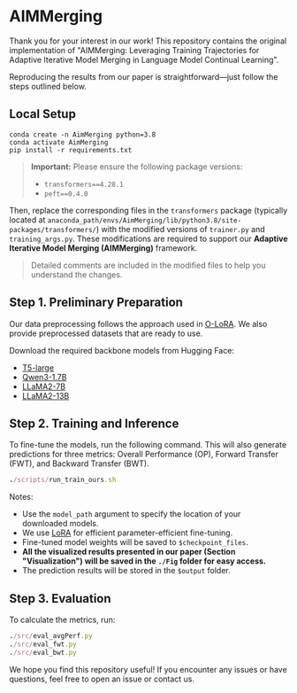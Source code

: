 # AIMMerging
Thank you for your interest in our work! This repository contains the original implementation of "AIMMerging: Leveraging Training Trajectories for Adaptive Iterative Model Merging in Language Model Continual Learning".

Reproducing the results from our paper is straightforward—just follow the steps outlined below.

## Local Setup
```
conda create -n AimMerging python=3.8
conda activate AimMerging
pip install -r requirements.txt
```

> **Important:**
> Please ensure the following package versions:
>
> * `transformers==4.28.1`
> * `peft==0.4.0`

Then, replace the corresponding files in the `transformers` package (typically located at `anaconda_path/envs/AimMerging/lib/python3.8/site-packages/transformers/`) with the modified versions of `trainer.py` and `training_args.py`.
These modifications are required to support our **Adaptive Iterative Model Merging (AIMMerging)** framework.

> Detailed comments are included in the modified files to help you understand the changes.

## Step 1. Preliminary Preparation
Our data preprocessing follows the approach used in [O-LoRA](https://github.com/cmnfriend/O-LoRA).
We also provide preprocessed datasets that are ready to use.

Download the required backbone models from Hugging Face:
* [T5-large](https://huggingface.co/google-t5/t5-large)
* [Qwen3-1.7B](https://huggingface.co/Qwen/Qwen3-1.7B)
* [LLaMA2-7B](https://huggingface.co/meta-llama/Llama-2-7b-chat-hf)
* [LLaMA2-13B](https://huggingface.co/meta-llama/Llama-2-13b-chat-hf)



## Step 2. Training and Inference
To fine-tune the models, run the following command. This will also generate predictions for three metrics: Overall Performance (OP), Forward Transfer (FWT), and Backward Transfer (BWT).
```ruby
./scripts/run_train_ours.sh
```

Notes:
* Use the `model_path` argument to specify the location of your downloaded models.
* We use [LoRA](https://github.com/microsoft/LoRA) for efficient parameter-efficient fine-tuning.
* Fine-tuned model weights will be saved to `$checkpoint_files`.
* **All the visualized results presented in our paper (Section "Visualization") will be saved in the `./Fig` folder for easy access.**
* The prediction results will be stored in the `$output` folder.


## Step 3. Evaluation
To calculate the metrics, run:
```ruby
./src/eval_avgPerf.py
./src/eval_fwt.py
./src/eval_bwt.py
```

We hope you find this repository useful! If you encounter any issues or have questions, feel free to open an issue or contact us.